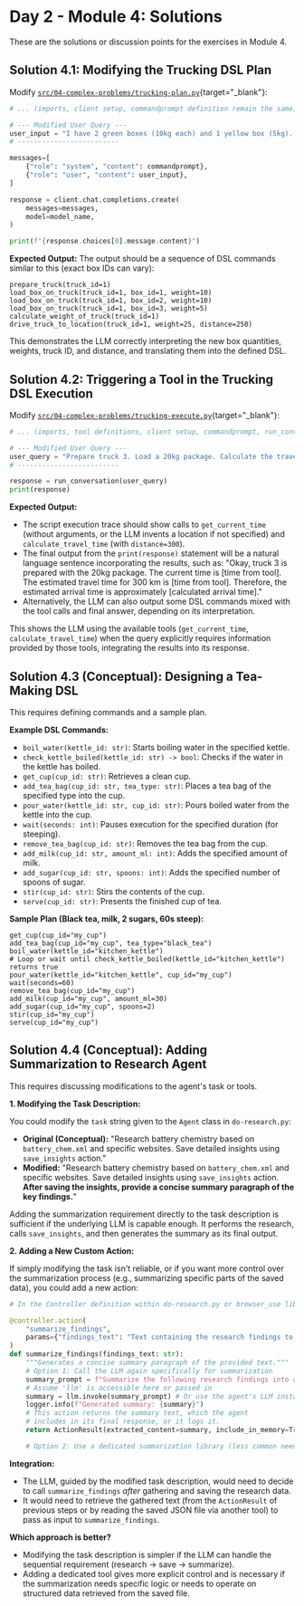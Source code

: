 # Day 2 - Module 4: Solutions

These are the solutions or discussion points for the exercises in Module 4.

## Solution 4.1: Modifying the Trucking DSL Plan

Modify [`src/04-complex-problems/trucking-plan.py`](https://github.com/denniszielke/agentic-playground/blob/main/src/04-complex-problems/trucking-plan.py){target="_blank"}:

```python
# ... (imports, client setup, commandprompt definition remain the same) ...

# --- Modified User Query --- 
user_input = "I have 2 green boxes (10kg each) and 1 yellow box (5kg). Load them onto truck 1 and travel 250 km."
# -------------------------

messages=[
    {"role": "system", "content": commandprompt},
    {"role": "user", "content": user_input},
]

response = client.chat.completions.create(
    messages=messages,
    model=model_name,
)

print(f"{response.choices[0].message.content}")
```

**Expected Output:** The output should be a sequence of DSL commands similar to this (exact box IDs can vary):

```
prepare_truck(truck_id=1)
load_box_on_truck(truck_id=1, box_id=1, weight=10)
load_box_on_truck(truck_id=1, box_id=2, weight=10)
load_box_on_truck(truck_id=1, box_id=3, weight=5)
calculate_weight_of_truck(truck_id=1)
drive_truck_to_location(truck_id=1, weight=25, distance=250)
```
This demonstrates the LLM correctly interpreting the new box quantities, weights, truck ID, and distance, and translating them into the defined DSL.

## Solution 4.2: Triggering a Tool in the Trucking DSL Execution

Modify [`src/04-complex-problems/trucking-execute.py`](https://github.com/denniszielke/agentic-playground/blob/main/src/04-complex-problems/trucking-execute.py){target="_blank"}:

```python
# ... (imports, tool definitions, client setup, commandprompt, run_conversation remain the same) ...

# --- Modified User Query --- 
user_query = "Prepare truck 3. Load a 20kg package. Calculate the travel time for a 300 km journey and tell me the estimated arrival time based on the current time."
# -------------------------

response = run_conversation(user_query)
print(response)
```

**Expected Output:**
*   The script execution trace should show calls to `get_current_time` (without arguments, or the LLM invents a location if not specified) and `calculate_travel_time` (with `distance=300`).
*   The final output from the `print(response)` statement will be a natural language sentence incorporating the results, such as: "Okay, truck 3 is prepared with the 20kg package. The current time is [time from tool]. The estimated travel time for 300 km is [time from tool]. Therefore, the estimated arrival time is approximately [calculated arrival time]."
*   Alternatively, the LLM can also output some DSL commands mixed with the tool calls and final answer, depending on its interpretation.

This shows the LLM using the available tools (`get_current_time`, `calculate_travel_time`) when the query explicitly requires information provided by those tools, integrating the results into its response.

## Solution 4.3 (Conceptual): Designing a Tea-Making DSL

This requires defining commands and a sample plan.

**Example DSL Commands:**

*   `boil_water(kettle_id: str)`: Starts boiling water in the specified kettle.
*   `check_kettle_boiled(kettle_id: str) -> bool`: Checks if the water in the kettle has boiled.
*   `get_cup(cup_id: str)`: Retrieves a clean cup.
*   `add_tea_bag(cup_id: str, tea_type: str)`: Places a tea bag of the specified type into the cup.
*   `pour_water(kettle_id: str, cup_id: str)`: Pours boiled water from the kettle into the cup.
*   `wait(seconds: int)`: Pauses execution for the specified duration (for steeping).
*   `remove_tea_bag(cup_id: str)`: Removes the tea bag from the cup.
*   `add_milk(cup_id: str, amount_ml: int)`: Adds the specified amount of milk.
*   `add_sugar(cup_id: str, spoons: int)`: Adds the specified number of spoons of sugar.
*   `stir(cup_id: str)`: Stirs the contents of the cup.
*   `serve(cup_id: str)`: Presents the finished cup of tea.

**Sample Plan (Black tea, milk, 2 sugars, 60s steep):**

```
get_cup(cup_id="my_cup")
add_tea_bag(cup_id="my_cup", tea_type="black_tea")
boil_water(kettle_id="kitchen_kettle")
# Loop or wait until check_kettle_boiled(kettle_id="kitchen_kettle") returns true
pour_water(kettle_id="kitchen_kettle", cup_id="my_cup")
wait(seconds=60)
remove_tea_bag(cup_id="my_cup")
add_milk(cup_id="my_cup", amount_ml=30)
add_sugar(cup_id="my_cup", spoons=2)
stir(cup_id="my_cup")
serve(cup_id="my_cup")
```

## Solution 4.4 (Conceptual): Adding Summarization to Research Agent

This requires discussing modifications to the agent's task or tools.

**1. Modifying the Task Description:**

You could modify the `task` string given to the `Agent` class in `do-research.py`:

*   **Original (Conceptual):** "Research battery chemistry based on `battery_chem.xml` and specific websites. Save detailed insights using `save_insights` action."
*   **Modified:** "Research battery chemistry based on `battery_chem.xml` and specific websites. Save detailed insights using `save_insights` action. **After saving the insights, provide a concise summary paragraph of the key findings.**"

Adding the summarization requirement directly to the task description is sufficient if the underlying LLM is capable enough. It performs the research, calls `save_insights`, and then generates the summary as its final output.

**2. Adding a New Custom Action:**

If simply modifying the task isn't reliable, or if you want more control over the summarization process (e.g., summarizing specific parts of the saved data), you could add a new action:

```python
# In the Controller definition within do-research.py or browser_use library

@controller.action(
    "summarize_findings",
    params={"findings_text": "Text containing the research findings to be summarized"}
)
def summarize_findings(findings_text: str):
    """Generates a concise summary paragraph of the provided text."""
    # Option 1: Call the LLM again specifically for summarization
    summary_prompt = f"Summarize the following research findings into a single concise paragraph:\n\n{findings_text}"
    # Assume 'llm' is accessible here or passed in
    summary = llm.invoke(summary_prompt) # Or use the agent's LLM instance
    logger.info(f"Generated summary: {summary}")
    # This action returns the summary text, which the agent 
    # includes in its final response, or it logs it.
    return ActionResult(extracted_content=summary, include_in_memory=True) 

    # Option 2: Use a dedicated summarization library (less common needed here)
```

**Integration:**
*   The LLM, guided by the modified task description, would need to decide to call `summarize_findings` *after* gathering and saving the research data.
*   It would need to retrieve the gathered text (from the `ActionResult` of previous steps or by reading the saved JSON file via another tool) to pass as input to `summarize_findings`.

**Which approach is better?**
*   Modifying the task description is simpler if the LLM can handle the sequential requirement (research -> save -> summarize).
*   Adding a dedicated tool gives more explicit control and is necessary if the summarization needs specific logic or needs to operate on structured data retrieved from the saved file.

